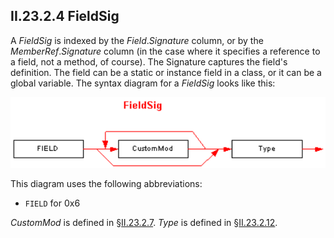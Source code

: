 ## II.23.2.4 FieldSig

A _FieldSig_ is indexed by the _Field_._Signature_ column, or by the _MemberRef_._Signature_ column (in the case where it specifies a reference to a field, not a method, of course). The Signature captures the field's definition. The field can be a static or instance field in a class, or it can be a global variable. The syntax diagram for a _FieldSig_ looks like this:

 ![](ii.23.2.4-fieldsig-figure-1.png)

This diagram uses the following abbreviations:

 * `FIELD` for 0x6

_CustomMod_ is defined in §[II.23.2.7](ii.23.2.7-custommod.md). _Type_ is defined in §[II.23.2.12](ii.23.2.12-type.md).
